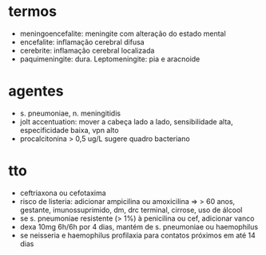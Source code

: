 # termos
- meningoencefalite: meningite com alteração do estado mental
- encefalite: inflamação cerebral difusa
- cerebrite: inflamação cerebral localizada
- paquimeningite: dura. Leptomeningite: pia e aracnoide
# agentes
- s. pneumoniae, n. meningitidis
- jolt accentuation: mover a cabeça lado a lado, sensibilidade alta, especificidade baixa, vpn alto
- procalcitonina > 0,5 ug/L sugere quadro bacteriano

# tto
- ceftriaxona ou cefotaxima
- risco de listeria: adicionar ampicilina ou amoxicilina => > 60 anos, gestante, imunossuprimido, dm, drc terminal, cirrose, uso de álcool
- se s. pneumoniae resistente (> 1%) à penicilina ou cef, adicionar vanco
- dexa 10mg 6h/6h por 4 dias, mantém de s. pneumoniae ou haemophilus
- se neisseria e haemophilus profilaxia para contatos próximos em até 14 dias
